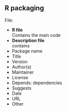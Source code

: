 ## R packaging 

File:
- **R file**  
Contains the main code
- **Description file**  
contains 
- Package name  
- Title   
- Version  
- Author(s)  
- Maintainer  
- License
- Depends: dependencies
- Suggests  
- Date  
- URL  
- Other  


